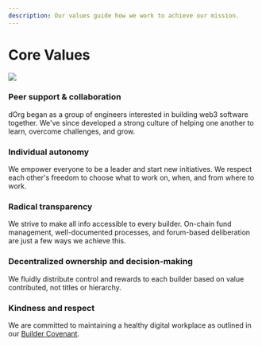 ```yaml
---
description: Our values guide how we work to achieve our mission.
---
```


# Core Values

![](https://i.gifer.com/HAhw.gif)

### Peer **s**upport & collaboration

dOrg began as a group of engineers interested in building web3 software together. We've since developed a strong culture of helping one another to learn, overcome challenges, and grow.

### **Individual autonomy**

We empower everyone to be a leader and start new initiatives. We respect each other's freedom to choose what to work on, when, and from where to work.

### Radical transparency

We strive to make all info accessible to every builder. On-chain fund management, well-documented processes, and forum-based deliberation are just a few ways we achieve this.

### **Decentralized ownership and decision-making**

We fluidly distribute control and rewards to each builder based on value contributed, not titles or hierarchy.

### **Kindness and respect**

We are committed to maintaining a healthy digital workplace as outlined in our [Builder Covenant](lifecycle/covenant.md).

